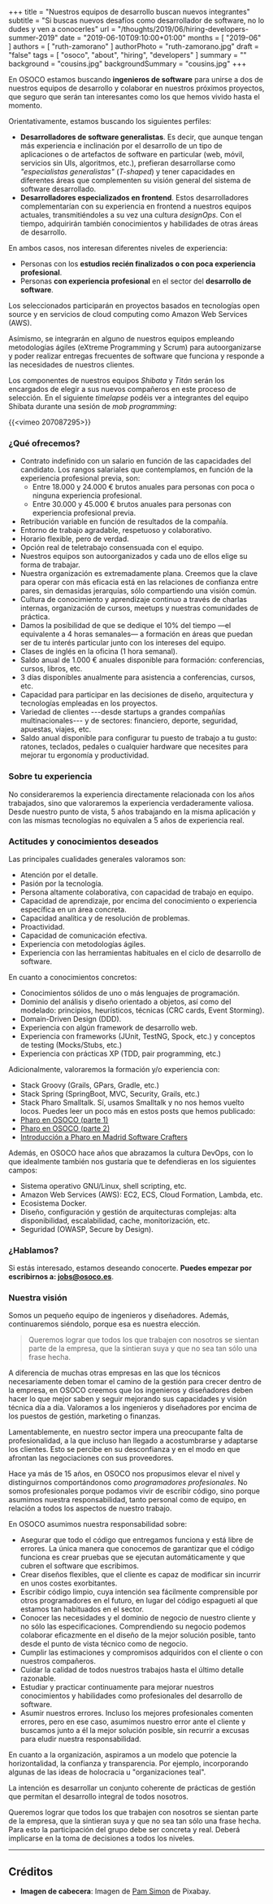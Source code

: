 +++
title = "Nuestros equipos de desarrollo buscan nuevos integrantes"
subtitle = "Si buscas nuevos desafíos como desarrollador de software, no lo dudes y ven a conocerles"
url = "/thoughts/2019/06/hiring-developers-summer-2019"
date = "2019-06-10T09:10:00+01:00"
months = [ "2019-06" ]
authors = [ "ruth-zamorano" ]
authorPhoto = "ruth-zamorano.jpg"
draft = "false"
tags = [ "osoco", "about", "hiring", "developers" ]
summary = ""
background = "cousins.jpg"
backgroundSummary = "cousins.jpg"
+++

En OSOCO estamos buscando **ingenieros de software** para unirse a dos de nuestros equipos de desarrollo y colaborar en nuestros próximos proyectos, que seguro que serán tan interesantes como los que hemos vivido hasta el momento.

Orientativamente, estamos buscando los siguientes perfiles:

- **Desarrolladores de software generalistas**. Es decir, que aunque tengan más experiencia e inclinación por el desarrollo de un tipo de aplicaciones o de artefactos de software en particular (web, móvil, servicios sin UIs, algoritmos, etc.), prefieran desarrollarse como *"especialistas generalistas"* (*T-shaped*) y tener capacidades en diferentes áreas que complementen su visión general del sistema de software desarrollado.
- **Desarrolladores especializados en frontend**. Estos desarrolladores complementarían con su experiencia en frontend a nuestros equipos actuales, transmitiéndoles a su vez una cultura *designOps*. Con el tiempo, adquirirán también conocimientos y habilidades de otras áreas de desarrollo.

En ambos casos, nos interesan diferentes niveles de experiencia:

- Personas con los **estudios recién finalizados o con poca experiencia profesional**.
- Personas **con experiencia profesional** en el sector del **desarrollo de software**.

Los seleccionados participarán en proyectos basados en tecnologías open source y en servicios de cloud computing como Amazon Web Services (AWS).

Asímismo, se integrarán en alguno de nuestros equipos empleando metodologías ágiles (eXtreme Programming y Scrum) para autoorganizarse 
y poder realizar entregas frecuentes de software que funciona y responde a las necesidades de nuestros clientes.

Los componentes de nuestros equipos *Shibata* y *Titán* serán los encargados de elegir a sus nuevos compañeros en este proceso de selección. En el siguiente *timelapse* podéis ver a integrantes del equipo Shibata durante una sesión de *mob programming*:

{{<vimeo 207087295>}}

### ¿Qué ofrecemos?

- Contrato indefinido con un salario en función de las capacidades del candidato. Los rangos salariales que contemplamos, en función de la experiencia profesional previa, son:
  - Entre 18.000 y 24.000 € brutos anuales para personas con poca o ninguna experiencia profesional.
  - Entre 30.000 y 45.000 € brutos anuales para personas con experiencia profesional previa.
- Retribución variable en función de resultados de la compañía.
- Entorno de trabajo agradable, respetuoso y colaborativo.
- Horario flexible, pero de verdad.
- Opción real de teletrabajo consensuada con el equipo.
- Nuestros equipos son autoorganizados y cada uno de ellos elige su forma de trabajar.
- Nuestra organización es extremadamente plana. Creemos que la clave para operar con más eficacia está en las relaciones de confianza entre pares, sin demasidas jerarquías, sólo compartiendo una visión común.
- Cultura de conocimiento y aprendizaje continuo a través de charlas internas, organización de cursos, meetups y nuestras comunidades de práctica.
- Damos la posibilidad de que se dedique el 10% del tiempo —el equivalente a 4 horas semanales— a formación en áreas que puedan ser de tu interés particular junto con los intereses del equipo.
- Clases de inglés en la oficina (1 hora semanal).
- Saldo anual de 1.000 € anuales disponible para formación: conferencias, cursos, libros, etc.
- 3 días disponibles anualmente para asistencia a conferencias, cursos, etc.
- Capacidad para participar en las decisiones de diseño, arquitectura y tecnologías empleadas en los proyectos.
- Variedad de clientes ---desde startups a grandes compañías multinacionales--- y de sectores: financiero, deporte, seguridad, apuestas, viajes, etc.
- Saldo anual disponible para configurar tu puesto de trabajo a tu gusto: ratones, teclados, pedales o cualquier hardware que necesites para mejorar tu ergonomía y productividad.

### Sobre tu experiencia

No consideraremos la experiencia directamente relacionada con los años trabajados, sino que valoraremos la experiencia verdaderamente valiosa. Desde nuestro punto de vista, 5 años trabajando en la misma aplicación y con las mismas tecnologías no equivalen a 5 años de experiencia real.

### Actitudes y conocimientos deseados

Las principales cualidades generales valoramos son:

- Atención por el detalle.
- Pasión por la tecnología.
- Persona altamente colaborativa, con capacidad de trabajo en equipo.
- Capacidad de aprendizaje, por encima del conocimiento o experiencia específica en un área concreta.
- Capacidad analítica y de resolución de problemas.
- Proactividad. 
- Capacidad de comunicación efectiva.
- Experiencia con metodologías ágiles.
- Experiencia con las herramientas habituales en el ciclo de desarrollo de software.

En cuanto a conocimientos concretos:

- Conocimientos sólidos de uno o más lenguajes de programación.
- Dominio del análisis y diseño orientado a objetos, así como del modelado: principios, heurísticos, técnicas (CRC cards, Event Storming).
- Domain-Driven Design (DDD).
- Experiencia con algún framework de desarrollo web.
- Experiencia con frameworks (JUnit, TestNG, Spock, etc.) y conceptos de testing (Mocks/Stubs, etc.)
- Experiencia con prácticas XP (TDD, pair programming, etc.)

Adicionalmente, valoraremos la formación y/o experiencia con:

- Stack Groovy (Grails, GPars, Gradle, etc.)
- Stack Spring (SpringBoot, MVC, Security, Grails, etc.)
- Stack Pharo Smalltalk. Sí, usamos Smalltalk y no nos hemos vuelto locos. Puedes leer un poco más en estos posts que hemos publicado:
 - [Pharo en OSOCO (parte 1)](https://osoco.es/thoughts/2017/11/pharo-en-osoco-parte-1/)
 - [Pharo en OSOCO (parte 2)](https://osoco.es/thoughts/2017/12/pharo-en-osoco-parte-2/)
 - [Introducción a Pharo en Madrid Software Crafters](https://osoco.es/introduccion-pharo-madswcr/)

Además, en OSOCO hace años que abrazamos la cultura DevOps, con lo que idealmente también nos gustaría que te 
defendieras en los siguientes campos:

- Sistema operativo GNU/Linux, shell scripting, etc.
- Amazon Web Services (AWS): EC2, ECS, Cloud Formation, Lambda, etc.
- Ecosistema Docker.
- Diseño, configuración y gestión de arquitecturas complejas: alta disponibilidad, escalabilidad, cache, monitorización, etc.
- Seguridad (OWASP, Secure by Design).


### ¿Hablamos?

Si estás interesado, estamos deseando conocerte. **Puedes empezar por escribirnos a: [jobs@osoco.es](mailto:jobs@osoco.es)**.

### Nuestra visión

Somos un pequeño equipo de ingenieros y diseñadores. Además, continuaremos siéndolo, porque esa es nuestra elección.

<blockquote>Queremos lograr que todos los que trabajen con nosotros se sientan parte de la empresa, que la sintieran suya y que no sea tan sólo una frase hecha.</blockquote>

A diferencia de muchas otras empresas en las que los técnicos necesariamente deben tomar el camino de la gestión 
para crecer dentro de la empresa, en OSOCO creemos que los ingenieros y diseñadores deben hacer lo que mejor saben y seguir mejorando 
sus capacidades y visión técnica día a día. Valoramos a los ingenieros y diseñadores por encima de los puestos de gestión, marketing o 
finanzas.

Lamentablemente, en nuestro sector impera una preocupante falta de profesionalidad, a la que incluso han llegado a 
acostumbrarse y adaptarse los clientes. Esto se percibe en su desconfianza y en el modo en que afrontan las negociaciones 
con sus proveedores.

Hace ya más de 15 años, en OSOCO nos propusimos elevar el nivel y distinguirnos comportándonos como *programadores 
profesionales*. No somos profesionales porque podamos vivir de escribir código, sino porque asumimos nuestra 
responsabilidad, tanto personal como de equipo, en relación a todos los aspectos de nuestro trabajo.

En OSOCO asumimos nuestra responsabilidad sobre:

- Asegurar que todo el código que entregamos funciona y está libre de errores. La única manera que conocemos de garantizar que el código funciona es crear pruebas que se ejecutan automáticamente y que cubren el software que escribimos.
- Crear diseños flexibles, que el cliente es capaz de modificar sin incurrir en unos costes exorbitantes.
- Escribir código limpio, cuya intención sea fácilmente comprensible por otros programadores en el futuro, en lugar del código espagueti al que estamos tan habituados en el sector.
- Conocer las necesidades y el dominio de negocio de nuestro cliente y no sólo las especificaciones. Comprendiendo su negocio podemos colaborar eficazmente en el diseño de la mejor solución posible, tanto desde el punto de vista técnico como de negocio.
- Cumplir las estimaciones y compromisos adquiridos con el cliente o con nuestros compañeros.
- Cuidar la calidad de todos nuestros trabajos hasta el último detalle razonable.
- Estudiar y practicar continuamente para mejorar nuestros conocimientos y habilidades como profesionales del desarrollo de software.
- Asumir nuestros errores. Incluso los mejores profesionales comenten errores, pero en ese caso, asumimos nuestro error ante el cliente y buscamos junto a él la mejor solución posible, sin recurrir a excusas para eludir nuestra responsabilidad.

En cuanto a la organización, aspiramos a un modelo que potencie la horizontalidad, la confianza y transparencia. Por ejemplo, incorporando algunas de las ideas de holocracia u "organizaciones teal".

La intención es desarrollar un conjunto coherente de prácticas de gestión que permitan el desarrollo integral de todos nosotros.

Queremos lograr que todos los que trabajen con nosotros se sientan parte de la empresa, que la sintieran suya y que no sea tan sólo una frase hecha. Para esto la participación del grupo debe ser concreta y real. Deberá implicarse en la toma de decisiones a todos los niveles.



<hr class="section-divider"/>

## Créditos

- **Imagen de cabecera**: Imagen de <a href="https://pixabay.com/photos/cousins-play-outside-toys-oshkosh-1587250/" target="_blank">Pam Simon</a> de Pixabay.
